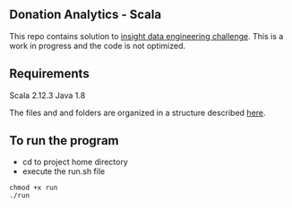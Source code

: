 ## Donation Analytics - Scala
This repo contains solution to [insight data engineering challenge](https://github.com/InsightDataScience/donation-analytics). This is a work in progress and the code is not optimized. 

## Requirements
Scala 2.12.3
Java 1.8

The files and and folders are organized in a structure described [here](https://github.com/InsightDataScience/donation-analytics/blob/master/README.md#repo-directory-structurehttps://github.com/InsightDataScience/donation-analytics/blob/master/README.md#repo-directory-structure). 

## To run the program

- cd to project home directory
- execute the run.sh file
```
chmod +x run
./run
```
     
